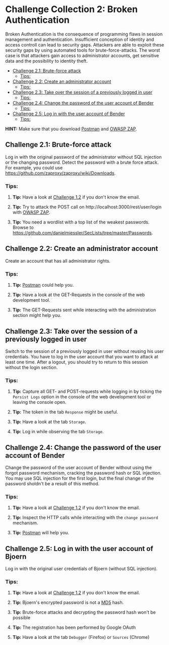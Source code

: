 # Challenge Collection 2: Broken Authentication

Broken Authentication is the consequence of programming flaws in session management and authentication. Insufficient conception of identity and access controll can lead to security gaps. Attackers are able to exploit these security gaps by using automated tools for brute-force-attacks. The worst case is that attackers gain access to administrator accounts, get sensitive data and the possibility to identity theft.

   * [Challenge 2.1: Brute-force attack](#challenge-21-brute-force-attack)
      * [Tips:](#tips)
   * [Challenge 2.2: Create an administrator account](#challenge-22-create-an-administrator-account)
      * [Tips:](#tips-1)
   * [Challenge 2.3: Take over the session of a previously logged in user](#challenge-23-take-over-the-session-of-a-previously-logged-in-user)
      * [Tips:](#tips-2)
   * [Challenge 2.4: Change the password of the user account of Bender](#challenge-24-change-the-password-of-the-user-account-of-bender)
      * [Tips:](#tips-3)
   * [Challenge 2.5: Log in with the user account of Bender](#challenge-25-log-in-with-the-user-account-of-bender)
      * [Tips:](#tips-4)

**HINT:** Make sure that you download [Postman](https://www.getpostman.com/apps) and [OWASP ZAP](https://github.com/zaproxy/zaproxy/wiki/Downloads).

## Challenge 2.1: Brute-force attack
Log in with the original password of the administrator without SQL injection or the changing password. Detect the password with a brute force attack. For example, you could use https://github.com/zaproxy/zaproxy/wiki/Downloads.

### Tips:

1. **Tip:** Have a look at [Challenge 1.2](https://github.com/nt-ca-aqe/thesis-ahs/tree/master/Challenge%201:%20Broken%20Access%20Control#challenge-12-find-the-admin-page) if you don't know the email.

2. **Tip:** Try to attack the POST call on http://localhost:3000/rest/user/login with [OWASP ZAP](https://github.com/zaproxy/zaproxy/wiki/Downloads).

3. **Tip:** You need a wordlist with a top list of the weakest passwords. Browse to https://github.com/danielmiessler/SecLists/tree/master/Passwords.

## Challenge 2.2: Create an administrator account
Create an account that has all administrator rights.

### Tips:

1. **Tip:** [Postman](https://www.getpostman.com/apps) could help you.

2. **Tip:** Have a look at the GET-Requests in the console of the web development tool.

3. **Tip:** The GET-Requests sent while interacting with the administration section might help you.

## Challenge 2.3: Take over the session of a previously logged in user
Switch to the session of a previously logged in user without reusing his user credentials. You have to log in the user account that you want to attack at least one time. After a logout, you should try to return to this session without the login section.

### Tips:

1. **Tip:** Capture all GET- and POST-requests while logging in by ticking the `Persist Logs` option in the console of the web development tool or leaving the console open.

2. **Tip:** The token in the tab `Response` might be useful.

3. **Tip:** Have a look at the tab `Storage`.

4. **Tip:** Log in while observing the tab `Storage`.


## Challenge 2.4: Change the password of the user account of Bender
Change the password of the user account of Bender without using the forgot password mechanism, cracking the password hash or SQL injection. You may use SQL injection for the first login, but the final change of the password sholdn't be a result of this method.

### Tips:

1. **Tip:** Have a look at [Challenge 1.2](https://github.com/nt-ca-aqe/thesis-ahs/tree/master/Challenge%201:%20Broken%20Access%20Control#challenge-12-find-the-admin-page) if you don't know the email.

2. **Tip:** Inspect the HTTP calls while interacting with the `change password` mechanism.

3. **Tip:** [Postman](https://www.getpostman.com/apps) will help you.


## Challenge 2.5: Log in with the user account of Bjoern
Log in with the original user credentials of Bjoern (without SQL injection).

### Tips:

1. **Tip:** Have a look at [Challenge 1.2](https://github.com/nt-ca-aqe/thesis-ahs/tree/master/Challenge%201:%20Broken%20Access%20Control#challenge-12-find-the-admin-page) if you don't know the email.

2. **Tip:** Bjoern's encrypted password is not a [MD5](https://en.wikipedia.org/wiki/MD5) hash.

3. **Tip:** Brute-force attacks and decrypting the password hash won't be possible

4. **Tip:** The registration has been performed by Google OAuth

5. **Tip:** Have a look at the tab `Debugger` (Firefox) or `Sources` (Chrome)


